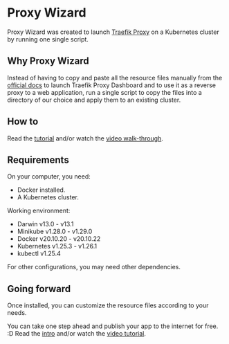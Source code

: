 # Proxy Wizard

Proxy Wizard was created to launch [Traefik Proxy](https://traefik.io/traefik/) on a Kubernetes
cluster by running one single script.

## Why Proxy Wizard

Instead of having to copy and paste all the resource
files manually from the [official docs](https://doc.traefik.io/traefik/getting-started/quick-start-with-kubernetes/)
to launch Traefik Proxy Dashboard and to use it as a reverse proxy to a web application,
run a single script to copy the files into a directory of our
choice and apply them to an existing cluster.

## How to

Read the [tutorial](https://github.virtuacreative.com.br/tutorials/posts/traefik-proxy-with-proxy-wizard/)
and/or watch the [video walk-through](https://youtu.be/JaTITCVcUn0).

## Requirements

On your computer, you need:

- Docker installed.
- A Kubernetes cluster.

Working environment:

- Darwin v13.0 - v13.1
- Minikube v1.28.0 - v1.29.0
- Docker v20.10.20 - v20.10.22
- Kubernetes v1.25.3 - v1.26.1
- kubectl v1.25.4

For other configurations, you may need other dependencies.

## Going forward

Once installed, you can customize the resource files according to your needs.

You can take one step ahead and publish your app to the internet for free. :D
Read the [intro](publish.md) and/or watch the [video tutorial](https://youtu.be/toWxWTw2tEY).

